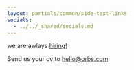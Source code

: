 ```yaml
---
layout: partials/common/side-text-links
socials:
  - ../../_shared/socials.md
---
```


we are awlays [hiring!](http://www.google.com "link")

Send us your cv to [hello@orbs.com](hello@orbs.com "email")
